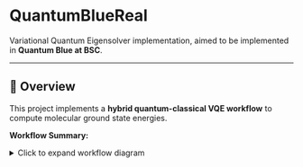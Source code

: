 # QuantumBlueReal
Variational Quantum Eigensolver implementation, aimed to be implemented in **Quantum Blue at BSC**.


---

## 📖 Overview

This project implements a **hybrid quantum-classical VQE workflow** to compute molecular ground state energies.  

**Workflow Summary:**

<details>
<summary>Click to expand workflow diagram</summary>
  Config.yaml
│
▼
Molecule & Hamiltonian Builder
│
▼
Ansatz Circuit (HEA1)
│
▼
Parameterized Quantum Circuit → Quantum Measurement
│
▼
Expectation Values of Hamiltonian Terms
│
▼
Gradient Computation (Parameter-Shift Rule)
│
▼
Optimizer (Adam) Updates Parameters
│
└── Loop until max_epochs
</details>
